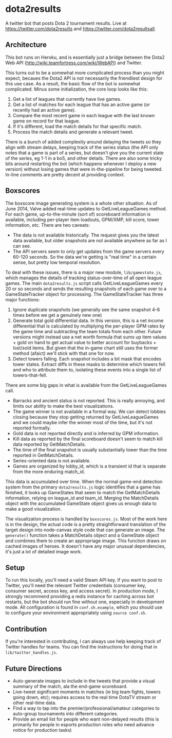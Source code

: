 dota2results
============

A twitter bot that posts Dota 2 tournament results. Live at https://twitter.com/dota2results and https://twitter.com/dota2resultsall. 

Architecture
------------

This bot runs on Heroku, and is essentially just a bridge between the Dota2 Web API (http://wiki.teamfortress.com/wiki/WebAPI) and Twitter.

This turns out to be a somewhat more complicated process than you might expect, becaues the Dota2 API is not necessarily the friendliest design for this use case. As a result, the basic flow of the bot is somewhat complicated. Minus some initialization, the core loop looks like this:

 1. Get a list of leagues that currently have live games.
 2. Get a list of matches for each league that has an active game (or recently had an active game).
 3. Compare the most recent game in each league with the last known game on record for that league.
 4. If it's different, load the match details for that specific match.
 5. Process the match details and generate a relevant tweet.

There is a bunch of added complexity around delaying the tweets so they align with stream delays, keeping track of the series status (the API only notes that a game is part of a series, but doesn't give you the current state of the series, eg 1-1 in a bo5, and other details. There are also some tricky bits around restarting the bot (which happens whenever I deploy a new version) without losing games that were in-the-pipeline for being tweeted. In-line comments are pretty decent at providing context.

Boxscores
---------

The boxscore image generating system is a whole other situation. As of June 2014, Valve added real-time updates to GetLiveLeagueGames method. For each game, up-to-the-minute (sort of) scoreboard information is available, including per-player item loadouts, GPM/XMP, kill score, tower information, etc. There are two caveats:

 * The data is not available historically. The request gives you the latest data available, but older snapshots are not available anywhere as far as I can see.
 * The API servers seem to only get updates from the game servers every 60-120 seconds. So the data we're getting is "real time" in a certain sense, but pretty low temporal resolution.

To deal with these issues, there is a major new module, `lib/gamestate.js`, which manages the details of tracking status-over-time of all open league games. The main `dota2results.js` script calls GetLiveLeagueGames every 20 or so seconds and sends the resulting snapshots of each game over to a GameStateTracker object for processing. The GameStateTracker has three major functions:

 1. Ignore duplicate snapshots (we generally see the same snapshot 4-6 times before we get a genuinely new one)
 2. Generate total gold differential data. In this version, this is a net income differential that is calculated by multiplying the per-player GPM rates by the game time and subtracting the team totals from each other. Future versions might instead use a net worth formula that sums up item values + gold on hand to get actual value to better account for buybacks + lost/sold items. But given that the in-game chart still uses the former method (afaict) we'll stick with that one for now.
 3. Detect towers falling. Each snapshot includes a bit mask that encodes tower states. Extract diffs in these masks to determine which towers fell and who to attribute them to, isolating these events into a single list of towers-that-fell. 

There are some big gaps in what is available from the GetLiveLeagueGames call.

 * Barracks and ancient status is not reported. This is really annoying, and limits our ability to make the best visualizations.
 * The game winner is not available in a formal way. We can detect lobbies closing because they stop getting returned by GetLiveLeagueGames and we could maybe infer the winner most of the time, but it's not reported formally.
 * Gold data is not reported directly and is inferred by GPM information.
 * Kill data as reported by the final scoreboard doesn't seem to match kill data reported by GetMatchDetails.
 * The time of the final snapshot is usually substantially lower than the time reported in GetMatchDetails.
 * Series-oriented data is not available.
 * Games are organized by lobby_id, which is a transient id that is separate from the more enduring match_id. 

This data is accumulated over time. When the normal game-end detection system from the primary `dota2results.js` logic identifies that a game has finished, it looks up GameStates that seem to match the GetMatchDetails information, relying on league_id and team_id. Merging the MatchDetails object with the accumulated GameState object gives us enough data to make a good visualization.

The visualization process is handled by `boxscores.js`. Most of the work here is in the design, the actual code is a pretty straightforward translation of the target design into node-canvas style code that can generate an image. The `generate()` function takes a MatchDetails object and a GameState object and combines them to create an appropriage image. This function draws on cached images of heroes. It doesn't have any major unusual dependencies, it's just a lot of detailed image work.


Setup
-----

To run this locally, you'll need a valid Steam API key. If you want to post to Twitter, you'll need the relevant Twitter credentials (consumer key, consumer secret, access key, and access secret). In production mode, I strongly recommend providing a redis instance for caching across bot restarts, but the bot should run fine without one, especially in development mode. All configuration is found in `conf.sh.example`, which you should use to configure your environment appropriately using `source conf.sh`. 

Contribution
------------

If you're interested in contributing, I can always use help keeping track of Twitter handles for teams. You can find the instructions for doing that in `lib/twitter_handles.js`. 

Future Directions
-----------------

  * Auto-generate images to include in the tweets that provide a visual summary of the match, ala the end-game scoreboard.
  * Live-tweet significant moments in matches (ie big team fights, towers going down, etc); requires access to the real time DotaTV stream or other real-time data.
  * Find a way to tap into the premier/professional/amateur categories to auto-group tournaments into different categories.
  * Provide an email list for people who want non-delayed results (this is primarily for people in esports production roles who need advance notice for production tasks)
